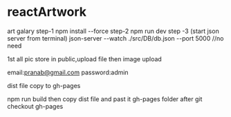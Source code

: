 # reactArtwork
art galary
step-1 
npm install --force
step-2
npm run dev
step -3 (start json server from terminal)
json-server --watch ./src/DB/db.json --port 5000   //no need

1st all pic store in public,upload file then image upload

email:pranab@gmail.com
password:admin

dist file copy to gh-pages

npm run build
then copy dist file and past it gh-pages folder after git checkout gh-pages
